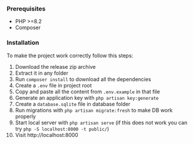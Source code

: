 ### Prerequisites

- PHP >=8.2
- Composer

### Installation

To make the project work correctly follow this steps:

1. Download the release zip archive
2. Extract it in any folder
3. Run `composer install` to download all the dependencies
4. Create a `.env` file in project root
5. Copy and paste all the content from `.env.example` in that file
6. Generate an application key with `php artisan key:generate`
7. Create a `database.sqlite` file in database folder
8. Run migrations with `php artisan migrate:fresh` to make DB work properly
9. Start local server with `php artisan serve` (if this does not work you can try `php -S localhost:8000 -t public/`)
10. Visit http://localhost:8000
